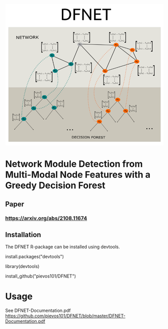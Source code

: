 ![DFNETLogo](https://github.com/pievos101/DFNET/blob/master/DFNET_plot.png)

# Network Module Detection from Multi-Modal Node Features with a Greedy Decision Forest

## Paper 
### https://arxiv.org/abs/2108.11674

## Installation
The DFNET R-package can be installed using devtools.

install.packages("devtools")

library(devtools)

install_github("pievos101/DFNET")

# Usage
See DFNET-Documentation.pdf
https://github.com/pievos101/DFNET/blob/master/DFNET-Documentation.pdf
